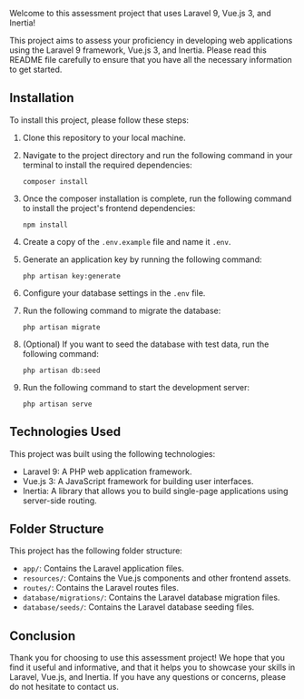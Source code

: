 Welcome to this assessment project that uses Laravel 9, Vue.js 3, and Inertia!

This project aims to assess your proficiency in developing web applications using the Laravel 9 framework, Vue.js 3, and Inertia. Please read this README file carefully to ensure that you have all the necessary information to get started.

## Installation

To install this project, please follow these steps:

1. Clone this repository to your local machine.
2. Navigate to the project directory and run the following command in your terminal to install the required dependencies:

   ```
   composer install
   ```

3. Once the composer installation is complete, run the following command to install the project's frontend dependencies:

   ```
   npm install
   ```

4. Create a copy of the `.env.example` file and name it `.env`.

5. Generate an application key by running the following command:

   ```
   php artisan key:generate
   ```

6. Configure your database settings in the `.env` file.

7. Run the following command to migrate the database:

   ```
   php artisan migrate
   ```

8. (Optional) If you want to seed the database with test data, run the following command:

   ```
   php artisan db:seed
   ```

9. Run the following command to start the development server:

   ```
   php artisan serve
   ```

## Technologies Used

This project was built using the following technologies:

- Laravel 9: A PHP web application framework.
- Vue.js 3: A JavaScript framework for building user interfaces.
- Inertia: A library that allows you to build single-page applications using server-side routing.

## Folder Structure

This project has the following folder structure:

- `app/`: Contains the Laravel application files.
- `resources/`: Contains the Vue.js components and other frontend assets.
- `routes/`: Contains the Laravel routes files.
- `database/migrations/`: Contains the Laravel database migration files.
- `database/seeds/`: Contains the Laravel database seeding files.

## Conclusion

Thank you for choosing to use this assessment project! We hope that you find it useful and informative, and that it helps you to showcase your skills in Laravel, Vue.js, and Inertia. If you have any questions or concerns, please do not hesitate to contact us.